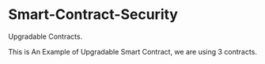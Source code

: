# Smart-Contract-Security
Upgradable Contracts.

This is An Example of Upgradable Smart Contract,
we are using 3 contracts.

